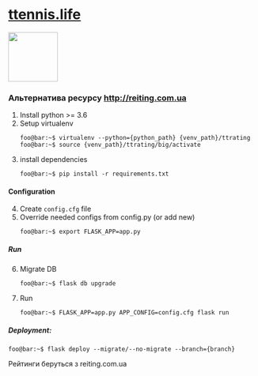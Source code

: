 # [ttennis.life ](ttennis.life)
<img src="https://github.com/vitaliylevitskiand/ttrating/blob/master/static/img/logo.png" width="100" height="100">

### Альтернатива ресурсу <http://reiting.com.ua>

1) Install python >= 3.6
2) Setup virtualenv
    ```console
    foo@bar:~$ virtualenv --python={python_path} {venv_path}/ttrating
    foo@bar:~$ source {venv_path}/ttrating/big/activate
    ```
3) install dependencies
    ```console
    foo@bar:~$ pip install -r requirements.txt
    ```

#### Configuration
4) Create `config.cfg` file
5) Override needed configs from config.py (or add new)
    ```console
    foo@bar:~$ export FLASK_APP=app.py
    ```

##### Run
6) Migrate DB
    ```console
    foo@bar:~$ flask db upgrade
    ```
7) Run
	```console
    foo@bar:~$ FLASK_APP=app.py APP_CONFIG=config.cfg flask run
    ```

##### Deployment:
```console
foo@bar:~$ flask deploy --migrate/--no-migrate --branch={branch}
```

Рейтинги беруться з reiting.com.ua